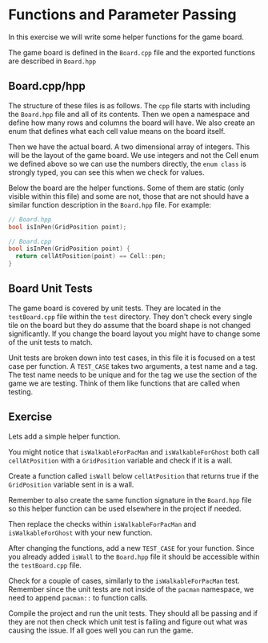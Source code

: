 # Functions and Parameter Passing

In this exercise we will write some helper functions for the game board.

The game board is defined in the `Board.cpp` file and the exported functions are described in `Board.hpp`

## Board.cpp/hpp

The structure of these files is as follows. The `cpp` file starts with including the `Board.hpp` file and all of its contents. Then we open a namespace and define how many rows and columns the board will have. We also create an enum that defines what each cell value means on the board itself.

Then we have the actual board. A two dimensional array of integers. This will be the layout of the game board. We use integers and not the Cell enum we defined above so we can use the numbers directly, the `enum class` is strongly typed, you can see this when we check for values.

Below the board are the helper functions. Some of them are static (only visible within this file) and some are not, those that are not should have a similar function description in the `Board.hpp` file. For example:

```cpp
// Board.hpp
bool isInPen(GridPosition point);

// Board.cpp
bool isInPen(GridPosition point) {
  return cellAtPosition(point) == Cell::pen;
}
```

## Board Unit Tests

The game board is covered by unit tests. They are located in the `testBoard.cpp` file within the `test` directory. They don't check every single tile on the board but they do assume that the board shape is not changed significantly. If you change the board layout you might have to change some of the unit tests to match.

Unit tests are broken down into test cases, in this file it is focused on a test case per function. A `TEST_CASE` takes two arguments, a test name and a tag. The test name needs to be unique and for the tag we use the section of the game we are testing. Think of them like functions that are called when testing.

## Exercise

Lets add a simple helper function.

You might notice that `isWalkableForPacMan` and `isWalkableForGhost` both call `cellAtPosition` with a `GridPosition` variable and check if it is a wall.

Create a function called `isWall` below `cellAtPosition` that returns true if the `GridPosition` variable sent in is a wall.

Remember to also create the same function signature in the `Board.hpp` file so this helper function can be used elsewhere in the project if needed.

Then replace the checks within `isWalkableForPacMan` and `isWalkableForGhost` with your new function.

After changing the functions, add a new `TEST_CASE` for your function. Since you already added `isWall` to the `Board.hpp` file it should be accessible within the `testBoard.cpp` file.

Check for a couple of cases, similarly to the `isWalkableForPacMan` test. Remember since the unit tests are not inside of the `pacman` namespace, we need to append `pacman::` to function calls.

Compile the project and run the unit tests. They should all be passing and if they are not then check which unit test is failing and figure out what was causing the issue. If all goes well you can run the game.